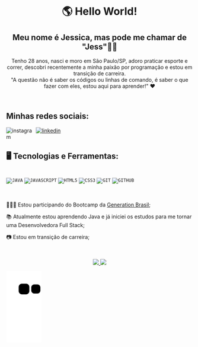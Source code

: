 <h1 align ="center">🌎 Hello World! </h1>

<h2 align ="center">Meu nome é Jessica, mas pode me chamar de "Jess"👋🏽</h2>

<p align ="center">Tenho 28 anos, nasci e moro em São Paulo/SP, adoro praticar esporte e correr, descobri recentemente a minha paixão por programação e estou em transição de carreira.</br align = "center">
⁠"A questão não é saber os códigos ou linhas de comando, é saber o que fazer com eles, estou aqui para aprender!" ❤</p>

</br>

<div dsplay="inline-block">
 <h2 align="left">Minhas redes sociais:</h2>
 <a href="https://www.instagram.com/jessica.psousa/">
    <img align="left" width="80px" src="https://i.ibb.co/qkGSp1D/instagram.png" alt="instagram" style="vertical-align:top;">
  </a> 
  <a href="https://www.linkedin.com/in/jessica-persou/">
    <img width="80px" src="https://i.ibb.co/RyZx12b/linkedin.png" alt="linkedin" style="vertical-align:top;">
  </a>
</div>

</br>
<div>
<h2> 🖥️ Tecnologias e Ferramentas: </h2>
</br>
<!--<img width="300px" align="center" src="https://i.ibb.co/L078zDC/1615093372747-removebg-preview.png">!-->
<code><img width="40px" src="https://cdn.jsdelivr.net/gh/devicons/devicon/icons/java/java-original.svg" title = "JAVA"/></code>
<code><img width="40px" src="https://cdn.jsdelivr.net/gh/devicons/devicon/icons/javascript/javascript-original.svg" title = "JAVASCRIPT"/></code>
<code><img width="40px" src="https://cdn.jsdelivr.net/gh/devicons/devicon/icons/html5/html5-original-wordmark.svg" title = "HTML5"/></code>
<code><img width="40px" src="https://cdn.jsdelivr.net/gh/devicons/devicon/icons/css3/css3-original-wordmark.svg" title = "CSS3"/></code>
<code><img width="40px" src="https://cdn.jsdelivr.net/gh/devicons/devicon/icons/git/git-original.svg" title = "GIT"/></code>
<code><img width="40px" src="https://cdn.jsdelivr.net/gh/devicons/devicon/icons/github/github-original.svg" title = "GITHUB"/></code>
<!--<code><img width="40px" src="https://cdn.jsdelivr.net/gh/devicons/devicon/icons/mysql/mysql-original.svg" title = "MYSQL"/></code>!-->
</div>

</br>
</br>

<div display="inline-block">
 <p align="left">👩🏽‍💻 Estou participando do Bootcamp da <a href="https://brazil.generation.org/">Generation Brasil</a>;</p>
 <p align="left">📚 Atualmente estou aprendendo Java e já iniciei os estudos para me tornar uma Desenvolvedora Full Stack;</p>
 <p align="left">📷 Estou em transição de carreira;</p>
</div>

</br>

<p align="center">
<a href="https://github.com/JessicaPersou">
  <img height="180em" src="https://github-readme-stats-eight-theta.vercel.app/api?username=JessicaPersou&show_icons=true&theme=dracula&include_all_commits=true&count_private=true"/>
  <img src="https://github-readme-stats.vercel.app/api/top-langs/?username=JessicaPersou&hide=c%23&card_width=250&custom_title=Most%20used%20languages&langs_count=6&hide_border=true&layout=compact&theme=dracula" height="125"/>
</a>
</p>

![Snake animation](https://github.com/JessicaPersou/JessicaPersou/blob/output/github-contribution-grid-snake.svg)
